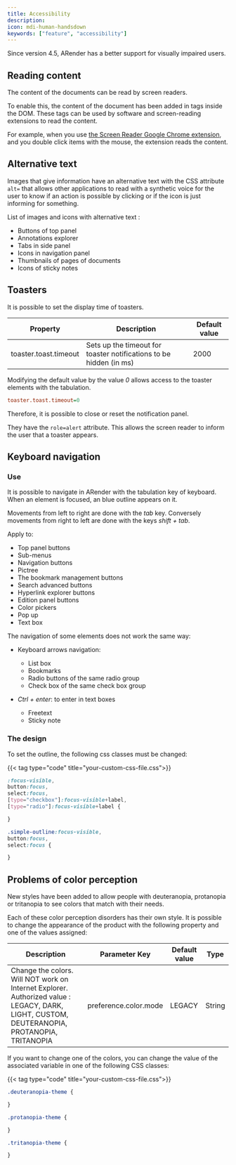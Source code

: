```yaml
---
title: Accessibility
description:
icon: mdi-human-handsdown
keywords: ["feature", "accessibility"]
---
```


Since version 4.5, ARender has a better support for visually impaired users.

## Reading content

The content of the documents can be read by screen readers.

To enable this, the content of the document has been added in tags inside the DOM. 
These tags can be used by software and screen-reading extensions to read the content.

For example, when you use [the Screen Reader Google Chrome extension](https://chrome.google.com/webstore/detail/screen-reader/kgejglhpjiefppelpmljglcjbhoiplfn), and you double click items with the mouse, the extension reads the content.

## Alternative text

Images that give information have an alternative text with the CSS attribute `alt=` that allows other applications to read with a synthetic voice for the user to know if an action is possible by clicking or if the icon is just informing for something.

List of images and icons with alternative text :

- Buttons of top panel
- Annotations explorer
- Tabs in side panel
- Icons in navigation panel
- Thumbnails of pages of documents
- Icons of sticky notes


## Toasters

It is possible to set the display time of toasters.

| Property              | Description                                                        | Default value     |
| --------------------- | ------------------------------------------------------------------ | ----------------- |
| toaster.toast.timeout | Sets up the timeout for toaster notifications to be hidden (in ms) | 2000              |

Modifying the default value by the value *0* allows access to the toaster elements with the tabulation.



```cfg
toaster.toast.timeout=0
```



Therefore, it is possible to close or reset the notification panel.


They have the `role=alert` attribute. This allows the screen reader to inform the user that a toaster appears.


## Keyboard navigation 

### Use

It is possible to navigate in ARender with the tabulation key of keyboard. When an element is focused, an blue outline appears on it. 

Movements from left to right are done with the *tab* key. Conversely movements from right to left are done with the keys *shift + tab*.

Apply to: 
- Top panel buttons
- Sub-menus 
- Navigation buttons
- Pictree 
- The bookmark management buttons
- Search advanced buttons
- Hyperlink explorer buttons
- Edition panel buttons
- Color pickers
- Pop up
- Text box

The navigation of some elements does not work the same way:

- Keyboard arrows navigation: 
    - List box
    - Bookmarks
    - Radio buttons of the same radio group 
    - Check box of the same check box group

- *Ctrl + enter*:
    to enter in text boxes
    - Freetext
    - Sticky note 


### The design 

To set the outline, the following css classes must be changed:

{{< tag type="code" title="your-custom-css-file.css">}}

```css
:focus-visible,
button:focus,
select:focus,
[type="checkbox"]:focus-visible+label,
[type="radio"]:focus-visible+label {

}

.simple-outline:focus-visible,
button:focus,
select:focus {

}
```


## Problems of color perception

New styles have been added to allow people with deuteranopia, protanopia or tritanopia to see colors that match with their needs.

Each of these color perception disorders has their own style. It is possible to change the appearance of the product with the following property and one of the values assigned:


| Description                                                                                                                                 | Parameter Key           | Default value     | Type    |
| ------------------------------------------------------------------------------------------------------------------------------------------- | ----------------------- | ----------------- | ------- |
| Change the colors. Will NOT work on Internet Explorer. Authorized value : LEGACY, DARK, LIGHT, CUSTOM, DEUTERANOPIA, PROTANOPIA, TRITANOPIA | preference.color.mode   | LEGACY            | String  |

If you want to change one of the colors, you can change the value of the associated variable in one of the following CSS classes:

{{< tag type="code" title="your-custom-css-file.css">}}

```css
.deuteranopia-theme {

}

.protanopia-theme { 

}

.tritanopia-theme {

}
```


